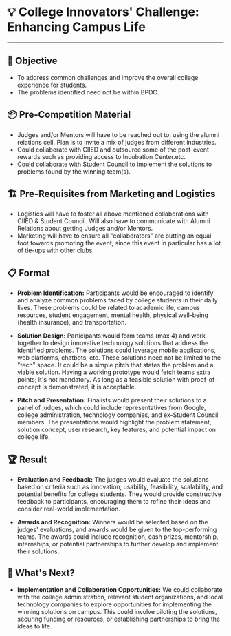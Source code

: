 # 💡 College Innovators' Challenge: Enhancing Campus Life 
---
## 🎯 **Objective**
-  To address common challenges and improve the overall college experience for students. 
- The problems identified need not be within BPDC.

## 📦 **Pre-Competition Material**

-  Judges and/or Mentors will have to be reached out to, using the alumni relations cell. Plan is to invite a mix of judges from different industries.
-  Could collaborate with CIIED and outsource some of the post-event rewards such as providing access to Incubation Center.etc.
-  Could collaborate with Student Council to implement the solutions to problems found by the winning team(s).

## 🏗️ **Pre-Requisites from Marketing and Logistics** 

-  Logistics will have to foster all above mentioned collaborations with CIIED & Student Council. Will also have to communicate with Alumni Relations about getting Judges and/or Mentors.
-  Marketing will have to ensure all "collaborators" are putting an equal foot towards promoting the event, since this event in particular has a lot of tie-ups with other clubs.

## 📋 **Format**

- **Problem Identification:** Participants would be encouraged to identify and analyze common problems faced by college students in their daily lives. These problems could be related to academic life, campus resources, student engagement, mental health, physical well-being (health insurance), and transportation.

- **Solution Design:** Participants would form teams (max 4) and work together to design innovative technology solutions that address the identified problems. The solutions could leverage mobile applications, web platforms, chatbots, etc. These solutions need not be limited to the "tech" space. It could be a simple pitch that states the problem and a viable solution. Having a working prototype would fetch teams extra points; it's not mandatory. As long as a feasible solution with proof-of-concept is demonstrated, it is acceptable.

- **Pitch and Presentation:** Finalists would present their solutions to a panel of judges, which could include representatives from Google, college administration, technology companies, and ex-Student Council members. The presentations would highlight the problem statement, solution concept, user research, key features, and potential impact on college life.

## 🏆 **Result**

- **Evaluation and Feedback:** The judges would evaluate the solutions based on criteria such as innovation, usability, feasibility, scalability, and potential benefits for college students. They would provide constructive feedback to participants, encouraging them to refine their ideas and consider real-world implementation.

- **Awards and Recognition:** Winners would be selected based on the judges' evaluations, and awards would be given to the top-performing teams. The awards could include recognition, cash prizes, mentorship, internships, or potential partnerships to further develop and implement their solutions.

## 🚀 **What's Next?**
- **Implementation and Collaboration Opportunities:** We could collaborate with the college administration, relevant student organizations, and local technology companies to explore opportunities for implementing the winning solutions on campus. This could involve piloting the solutions, securing funding or resources, or establishing partnerships to bring the ideas to life.
